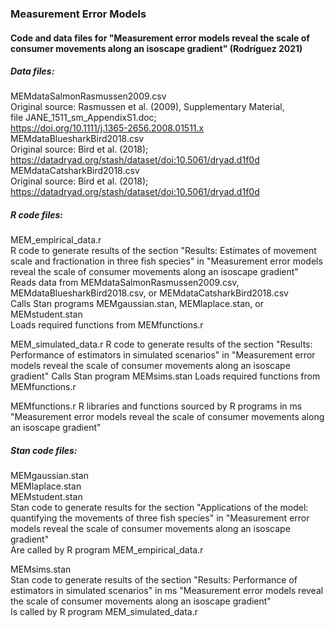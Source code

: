 ### Measurement Error Models   
#### Code and data files for "Measurement error models reveal the scale of consumer movements along an isoscape gradient" (Rodríguez 2021)   
##### Data files:   
MEMdataSalmonRasmussen2009.csv   
  Original source: Rasmussen et al. (2009), Supplementary Material,   
  file JANE_1511_sm_AppendixS1.doc;   
  https://doi.org/10.1111/j.1365-2656.2008.01511.x   
MEMdataBluesharkBird2018.csv   
  Original source: Bird et al. (2018);   
  https://datadryad.org/stash/dataset/doi:10.5061/dryad.d1f0d  
MEMdataCatsharkBird2018.csv   
  Original source: Bird et al. (2018);   
  https://datadryad.org/stash/dataset/doi:10.5061/dryad.d1f0d  

##### R code files:
MEM_empirical_data.r   
  R code to generate results of the section "Results: Estimates of movement scale and fractionation in three fish species" in "Measurement error models
  reveal the scale of consumer movements along an isoscape gradient"   
  Reads data from MEMdataSalmonRasmussen2009.csv, MEMdataBluesharkBird2018.csv, or MEMdataCatsharkBird2018.csv   
  Calls Stan programs MEMgaussian.stan, MEMlaplace.stan, or MEMstudent.stan   
  Loads required functions from MEMfunctions.r   

MEM_simulated_data.r
  R code to generate results of the section "Results: Performance of estimators
  in simulated scenarios" in "Measurement error models reveal the scale of
  consumer movements along an isoscape gradient"
  Calls Stan program MEMsims.stan
  Loads required functions from MEMfunctions.r


MEMfunctions.r
  R libraries and functions sourced by R programs in ms "Measurement error
  models reveal the scale of consumer movements along an isoscape gradient"


##### Stan code files:   
MEMgaussian.stan   
MEMlaplace.stan   
MEMstudent.stan   
  Stan code to generate results for the section "Applications of the model: quantifying the movements of three fish species" in "Measurement error models reveal the scale of consumer movements along an isoscape gradient"   
  Are called by R program MEM_empirical_data.r
 
MEMsims.stan   
  Stan code to generate results of the section "Results: Performance of estimators in simulated scenarios" in ms "Measurement error models reveal the scale of consumer movements along an isoscape gradient"   
  Is called by R program MEM_simulated_data.r   
